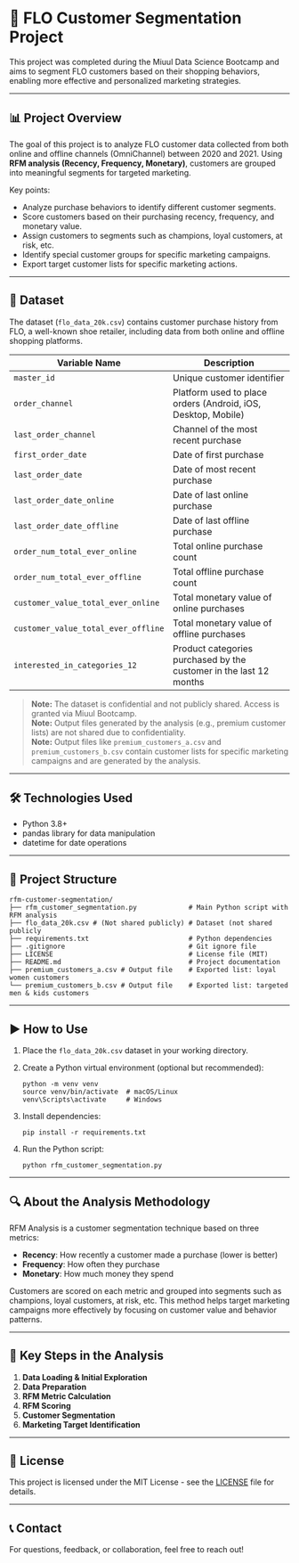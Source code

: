 # 👟 FLO Customer Segmentation Project

This project was completed during the Miuul Data Science Bootcamp and aims to segment FLO customers based on their shopping behaviors, enabling more effective and personalized marketing strategies.

---

## 📊 Project Overview

The goal of this project is to analyze FLO customer data collected from both online and offline channels (OmniChannel) between 2020 and 2021. Using **RFM analysis (Recency, Frequency, Monetary)**, customers are grouped into meaningful segments for targeted marketing.

Key points:

- Analyze purchase behaviors to identify different customer segments.
- Score customers based on their purchasing recency, frequency, and monetary value.
- Assign customers to segments such as champions, loyal customers, at risk, etc.
- Identify special customer groups for specific marketing campaigns.
- Export target customer lists for specific marketing actions.

---

## 🧾 Dataset

The dataset (`flo_data_20k.csv`) contains customer purchase history from FLO, a well-known shoe retailer, including data from both online and offline shopping platforms.

| Variable Name                    | Description                                                      |
|---------------------------------|------------------------------------------------------------------|
| `master_id`                     | Unique customer identifier                                        |
| `order_channel`                 | Platform used to place orders (Android, iOS, Desktop, Mobile)    |
| `last_order_channel`            | Channel of the most recent purchase                              |
| `first_order_date`              | Date of first purchase                                            |
| `last_order_date`               | Date of most recent purchase                                     |
| `last_order_date_online`        | Date of last online purchase                                     |
| `last_order_date_offline`       | Date of last offline purchase                                    |
| `order_num_total_ever_online`   | Total online purchase count                                      |
| `order_num_total_ever_offline`  | Total offline purchase count                                     |
| `customer_value_total_ever_online`  | Total monetary value of online purchases                        |
| `customer_value_total_ever_offline` | Total monetary value of offline purchases                       |
| `interested_in_categories_12`  | Product categories purchased by the customer in the last 12 months |

> **Note:** The dataset is confidential and not publicly shared. Access is granted via Miuul Bootcamp.  
> **Note:** Output files generated by the analysis (e.g., premium customer lists) are not shared due to confidentiality.  
> **Note:** Output files like `premium_customers_a.csv` and `premium_customers_b.csv` contain customer lists for specific marketing campaigns and are generated by the analysis.  

---

## 🛠️ Technologies Used

- Python  3.8+
- pandas library for data manipulation  
- datetime for date operations  

---

## 📂 Project Structure

```
rfm-customer-segmentation/
├── rfm_customer_segmentation.py             # Main Python script with RFM analysis
├── flo_data_20k.csv # (Not shared publicly) # Dataset (not shared publicly
├── requirements.txt                         # Python dependencies
├── .gitignore                               # Git ignore file
├── LICENSE                                  # License file (MIT)
├── README.md                                # Project documentation
├── premium_customers_a.csv # Output file    # Exported list: loyal women customers
└── premium_customers_b.csv # Output file    # Exported list: targeted men & kids customers
```

---

## ▶️ How to Use

1. Place the `flo_data_20k.csv` dataset in your working directory.
   
2. Create a Python virtual environment (optional but recommended):
   ```
   python -m venv venv
   source venv/bin/activate  # macOS/Linux
   venv\Scripts\activate     # Windows
   ``` 
3. Install dependencies:
   ```
   pip install -r requirements.txt
   ```
4. Run the Python script:
   ```
   python rfm_customer_segmentation.py
   ```
---
## 🔍 About the Analysis Methodology

RFM Analysis is a customer segmentation technique based on three metrics:

- **Recency**: How recently a customer made a purchase (lower is better)  
- **Frequency**: How often they purchase  
- **Monetary**: How much money they spend  

Customers are scored on each metric and grouped into segments such as champions, loyal customers, at risk, etc. This method helps target marketing campaigns more effectively by focusing on customer value and behavior patterns.

---

## 🔑 Key Steps in the Analysis

1. **Data Loading & Initial Exploration**  
2. **Data Preparation**  
3. **RFM Metric Calculation**  
4. **RFM Scoring**  
5. **Customer Segmentation**  
6. **Marketing Target Identification**


---
## 📄 License

This project is licensed under the MIT License - see the [LICENSE](./LICENSE) file for details.

---

## 📞 Contact

For questions, feedback, or collaboration, feel free to reach out!
